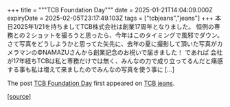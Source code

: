 +++
title = """TCB Foundation Day"""
date = 2025-01-21T14:04:09.000Z
expiryDate = 2025-02-05T23:17:49.103Z
tags = ["tcbjeans","jeans"]
+++
本日2025年1/21を持ちましてTCB株式会社は創業17周年となりました。 恒例の専務との２ショットを撮ろうと思ったら、今年はこのタイミングで風邪でダウン。 さて写真をどうしようかと思ってた矢先に、去年の夏に撮影して頂いた写真がカメラマンの©︎NAMAZUさんから創業記念のお祝いで届きました！ であれば 会社が17年経ちTCBは私と専務だけでは無く、みんなの力で成り立ってるんだと痛感する事も私は増えて来ましたのでみんなの写真を使う事に \[…\]

The post [TCB Foundation Day](http://tcbjeans.com/2025/01/21/50893) first appeared on [TCB jeans](http://tcbjeans.com).

[[source]](http://tcbjeans.com/2025/01/21/50893)
